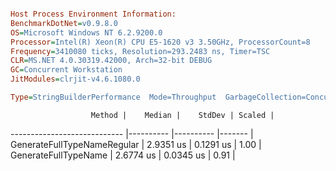 ```ini

Host Process Environment Information:
BenchmarkDotNet=v0.9.8.0
OS=Microsoft Windows NT 6.2.9200.0
Processor=Intel(R) Xeon(R) CPU E5-1620 v3 3.50GHz, ProcessorCount=8
Frequency=3410080 ticks, Resolution=293.2483 ns, Timer=TSC
CLR=MS.NET 4.0.30319.42000, Arch=32-bit DEBUG
GC=Concurrent Workstation
JitModules=clrjit-v4.6.1080.0

Type=StringBuilderPerformance  Mode=Throughput  GarbageCollection=Concurrent Workstation  

```
                      Method |    Median |    StdDev | Scaled |
---------------------------- |---------- |---------- |------- |
 GenerateFullTypeNameRegular | 2.9351 us | 0.1291 us |   1.00 |
        GenerateFullTypeName | 2.6774 us | 0.0345 us |   0.91 |
